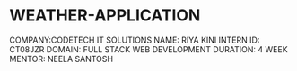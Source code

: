 ﻿# WEATHER-APPLICATION

 COMPANY:CODETECH IT SOLUTIONS
 NAME: RIYA KINI
 INTERN ID: CT08JZR
 DOMAIN: FULL STACK WEB DEVELOPMENT
 DURATION: 4 WEEK
 MENTOR: NEELA SANTOSH
 
